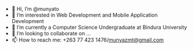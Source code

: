 - 👋 Hi, I’m @munyato
- 👀 I’m interested in Web Development and Mobile Application Development
- 🌱 I’m currently a Computer Science Undergraduate at Bindura University
- 💞️ I’m looking to collaborate on ...
- 📫 How to reach me: +263 77 423 1476/munyazmt@gmail.com

<!---
munyato/munyato is a ✨ special ✨ repository because its `README.md` (this file) appears on your GitHub profile.
You can click the Preview link to take a look at your changes.
--->
